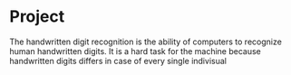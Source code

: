 Project
============================================
The handwritten digit recognition is the ability of computers to recognize human handwritten digits. It is a hard task for the machine because handwritten digits differs in case of every single indivisual
